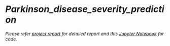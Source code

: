 # *Parkinson_disease_severity_prediction*

*Please refer [project report](Parkinsons_Disease_Severity_Project_Report.pdf) for detailed report and this [Jupyter Notebook](Parkinsons_Disease.ipynb) for code.*